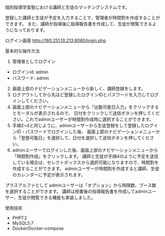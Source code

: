 個別指導学習塾における講師と生徒のマッチングシステムです。

登録した講師と生徒が予定を入力することで、管理者が時間割を作成することができます。
また、講師が指導後に指導報告書を作成して、生徒が閲覧できるようになっております。

ログイン画面 http://160.251.10.213:8080/login.php

基本的な操作方法
1. 管理者としてログイン
  * ログインid: admin
  * パスワード: admin
2. 画面上部のナビゲーションメニューから新しく、講師登録をします。
3. ログアウトしてから先ほど登録したログインIDとパスワードを入力してログインしてください。
4. 画面上部のナビゲーションメニューから「出勤可能日入力」をクリックするとモーダルが表示されるので、
   日付をクリックして送信ボタンを押してください。これでadminユーザーが時間割作成時に選択することができます。
5. 手順2~4と同じように、adminユーザーから生徒登録をして登録したログインID・パスワードでログインした後、
   画面上部のナビゲーションメニューから「登塾可能日」を選択して、日付を選択して送信ボタンを押してください。
6. adminユーザーでログインした後、画面上部のナビゲーションメニューから「時間割作成」をクリックします。
   講師と生徒が手順4のように予定を送信している場合は、セレクトボックスから選択可能になりますので、時間割を作成することができます。
   adminユーザーが時間割を作成すると講師、生徒のカレンダーに予定が表示されます。

プラスアルファとして 
adminユーザーは「オプション」から時限数、ブース数を選択することができます。 
講師は授業後の指導報告書を作成してadminユーザー、生徒が閲覧できる機能も実装しました。

使用技術
* PHP7.2
* MySQL5.7
* Docker/Docker-compose